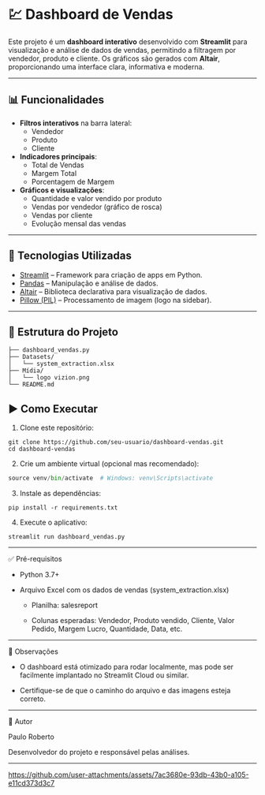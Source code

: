 # 💹 Dashboard de Vendas

Este projeto é um **dashboard interativo** desenvolvido com **Streamlit** para visualização e análise de dados de vendas, permitindo a filtragem por vendedor, produto e cliente. Os gráficos são gerados com **Altair**, proporcionando uma interface clara, informativa e moderna.

---

## 📊 Funcionalidades

- **Filtros interativos** na barra lateral:
  - Vendedor
  - Produto
  - Cliente
- **Indicadores principais**:
  - Total de Vendas
  - Margem Total
  - Porcentagem de Margem
- **Gráficos e visualizações**:
  - Quantidade e valor vendido por produto
  - Vendas por vendedor (gráfico de rosca)
  - Vendas por cliente
  - Evolução mensal das vendas

---

## 🧰 Tecnologias Utilizadas

- [Streamlit](https://streamlit.io/) – Framework para criação de apps em Python.
- [Pandas](https://pandas.pydata.org/) – Manipulação e análise de dados.
- [Altair](https://altair-viz.github.io/) – Biblioteca declarativa para visualização de dados.
- [Pillow (PIL)](https://python-pillow.org/) – Processamento de imagem (logo na sidebar).

---

## 📁 Estrutura do Projeto

```text
├── dashboard_vendas.py
├── Datasets/
│   └── system_extraction.xlsx
├── Mídia/
│   └── logo vizion.png
└── README.md
```

## ▶️ Como Executar

1. Clone este repositório:

```
git clone https://github.com/seu-usuario/dashboard-vendas.git
cd dashboard-vendas
```

2. Crie um ambiente virtual (opcional mas recomendado):
   
```python -m venv venv
source venv/bin/activate  # Windows: venv\Scripts\activate
```
3. Instale as dependências:
   
```
pip install -r requirements.txt
```
4. Execute o aplicativo:
```
streamlit run dashboard_vendas.py
```
---
✅ Pré-requisitos

- Python 3.7+

- Arquivo Excel com os dados de vendas (system_extraction.xlsx)

  - Planilha: salesreport

  - Colunas esperadas: Vendedor, Produto vendido, Cliente, Valor Pedido, Margem Lucro, Quantidade, Data, etc.

---

📌 Observações
- O dashboard está otimizado para rodar localmente, mas pode ser facilmente implantado no Streamlit Cloud ou similar.

- Certifique-se de que o caminho do arquivo e das imagens esteja correto.
---
👤 Autor

Paulo Roberto

Desenvolvedor do projeto e responsável pelas análises.

---

https://github.com/user-attachments/assets/7ac3680e-93db-43b0-a105-e11cd373d3c7